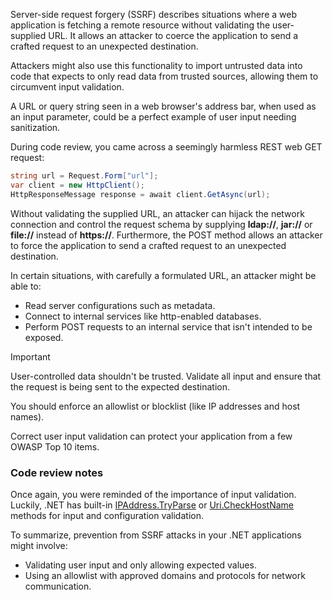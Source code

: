 Server-side request forgery (SSRF) describes situations where a web application is fetching a remote resource without validating the user-supplied URL. It allows an attacker to coerce the application to send a crafted request to an unexpected destination.

Attackers might also use this functionality to import untrusted data into code that expects to only read data from trusted sources, allowing them to circumvent input validation.

A URL or query string seen in a web browser's address bar, when used as an input parameter, could be a perfect example of user input needing sanitization.

During code review, you came across a seemingly harmless REST web GET request:

```csharp
string url = Request.Form["url"];
var client = new HttpClient();
HttpResponseMessage response = await client.GetAsync(url);
```

Without validating the supplied URL, an attacker can hijack the network connection and control the request schema by supplying **ldap://**, **jar://** or **file://** instead of **https://**. Furthermore, the POST method allows an attacker to force the application to send a crafted request to an unexpected destination.

In certain situations, with carefully a formulated URL, an attacker might be able to:

- Read server configurations such as metadata.
- Connect to internal services like http-enabled databases.
- Perform POST requests to an internal service that isn't intended to be exposed.

> [!IMPORTANT]
> User-controlled data shouldn't be trusted. Validate all input and ensure that the request is being sent to the expected destination.

You should enforce an allowlist or blocklist (like IP addresses and host names).

Correct user input validation can protect your application from a few OWASP Top 10 items.

### Code review notes

Once again, you were reminded of the importance of input validation. Luckily, .NET has built-in [IPAddress.TryParse](/dotnet/api/system.net.ipaddress.tryparse) or [Uri.CheckHostName](/dotnet/api/system.uri.checkhostname) methods for input and configuration validation.

To summarize, prevention from SSRF attacks in your .NET applications might involve:

- Validating user input and only allowing expected values.
- Using an allowlist with approved domains and protocols for network communication.
